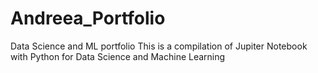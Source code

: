 # Andreea_Portfolio
Data Science and ML portfolio
This is a compilation of Jupiter Notebook with Python for Data Science and Machine Learning 
